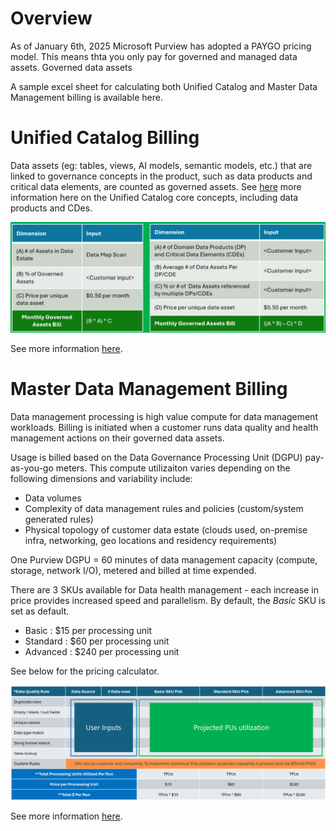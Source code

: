 # Overview
As of January 6th, 2025 Microsoft Purview has adopted a PAYGO pricing model. This means thta you only pay for governed and managed data assets. Governed data assets 

A sample excel sheet for calculating both Unified Catalog and Master Data Management billing is available here.

# Unified Catalog Billing
Data assets (eg: tables, views, AI models, semantic models, etc.) that are linked to governance concepts in the product, such as data products and critical data elements, are counted as governed assets. See [here](https://github.com/alipouw13/appurviewdemo/blob/main/3-purview_unifiedcatalog.md) more information here on the Unified Catalog core concepts, including data products and CDes.

![alt](https://github.com/alipouw13/appurviewdemo/blob/main/images/data-catalog-pricing.png)

See more information [here](https://learn.microsoft.com/en-us/purview/ms-purview-dg-pricing-announcement#unified-catalog).

# Master Data Management Billing
Data management processing is high value compute for data management workloads. Billing is initiated when a customer runs data quality and health management actions on their governed data assets.

Usage is billed based on the Data Governance Processing Unit (DGPU) pay-as-you-go meters. This compute utilizaiton varies depending on the following dimensions and variability include:
- Data volumes
- Complexity of data management rules and policies (custom/system generated rules)
- Physical topology of customer data estate (clouds used, on-premise infra, networking, geo locations and residency requirements) 

One Purview DGPU = 60 minutes of data management capacity (compute, storage, network I/O), metered and billed at time expended.

There are 3 SKUs available for Data health management - each increase in price provides increased speed and parallelism. By default, the _Basic_ SKU is set as default.
- Basic : $15 per processing unit 
- Standard : $60 per processing unit 
- Advanced : $240 per processing unit

See below for the pricing calculator. 

![alt](https://github.com/alipouw13/appurviewdemo/blob/main/images/mdm-pricing.png)

See more information [here](https://learn.microsoft.com/en-us/purview/ms-purview-dg-pricing-announcement#data-management).